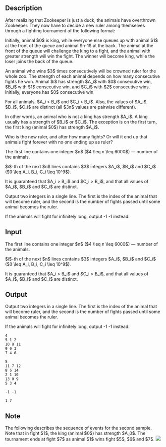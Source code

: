 ## Description

<div><p>After realizing that Zookeeper is just a duck, the animals have overthrown Zookeeper. They now have to decide a new ruler among themselves through a fighting tournament of the following format:</p><p>Initially, animal $0$ is king, while everyone else queues up with animal $1$ at the front of the queue and animal $n-1$ at the back. The animal at the front of the queue will challenge the king to a fight, and the animal with greater strength will win the fight. The winner will become king, while the loser joins the back of the queue.</p><p>An animal who <span class="tex-font-style-bf">wins $3$ times consecutively</span> will be crowned ruler for the whole zoo. The strength of each animal depends on how many consecutive fights he won. Animal $i$ has strength $A_i$ with $0$ consecutive win, $B_i$ with $1$ consecutive win, and $C_i$ with $2$ consecutive wins. Initially, everyone has $0$ consecutive win.</p><p><span class="tex-font-style-bf">For all animals, $A_i &gt; B_i$ and $C_i &gt; B_i$</span>. Also, the values of $A_i$, $B_i$, $C_i$ are <span class="tex-font-style-bf">distinct</span> (all $3n$ values are pairwise different). </p><p>In other words, an animal who is not a king has strength $A_i$. A king usually has a strength of $B_i$ or $C_i$. The exception is on the first turn, the first king (animal $0$) has strength $A_i$.</p><p>Who is the new ruler, and after how many fights? Or will it end up that animals fight forever with no one ending up as ruler?</p></div><div class="input-specification"><p>The first line contains one integer $n$ ($4 \leq n \leq 6000$) — number of the animals. </p><p>$i$-th of the next $n$ lines contains $3$ integers $A_i$, $B_i$ and $C_i$ ($0 \leq A_i, B_i, C_i \leq 10^9$).</p><p>It is guaranteed that $A_i &gt; B_i$ and $C_i &gt; B_i$, and that all values of $A_i$, $B_i$ and $C_i$ are distinct.</p></div><div class="output-specification"><p>Output two integers in a single line. The first is the index of the animal that will become ruler, and the second is the number of fights passed until some animal becomes the ruler.</p><p>If the animals will fight for infinitely long, output <span class="tex-font-style-tt">-1 -1</span> instead.</p></div>

## Input

<p>The first line contains one integer $n$ ($4 \leq n \leq 6000$) — number of the animals. </p><p>$i$-th of the next $n$ lines contains $3$ integers $A_i$, $B_i$ and $C_i$ ($0 \leq A_i, B_i, C_i \leq 10^9$).</p><p>It is guaranteed that $A_i &gt; B_i$ and $C_i &gt; B_i$, and that all values of $A_i$, $B_i$ and $C_i$ are distinct.</p>

## Output

<p>Output two integers in a single line. The first is the index of the animal that will become ruler, and the second is the number of fights passed until some animal becomes the ruler.</p><p>If the animals will fight for infinitely long, output <span class="tex-font-style-tt">-1 -1</span> instead.</p>





```input1
4
5 1 2
10 8 11
9 0 3
7 4 6
```




```input2
5
11 7 12
8 6 14
2 1 10
13 0 9
5 3 4
```




```output1
-1 -1
```




```output2
1 7
```



## Note

<p>The following describes the sequence of events for the second sample. Note that in fight $1$, the king (animal $0$) has strength $A_0$. The tournament ends at fight $7$ as animal $1$ wins fight $5$, $6$ and $7$. <img class="tex-graphics" src="file://vRXzfMjP.png" style="max-width: 100.0%;max-height: 100.0%;"></p>
